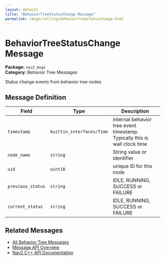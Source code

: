 ```yaml
---
layout: default
title: "BehaviorTreeStatusChange Message"
permalink: /msgs/rolling/behaviortreestatuschange.html
---
```


# BehaviorTreeStatusChange Message

**Package:** `nav2_msgs`  
**Category:** Behavior Tree Messages

Status change events from behavior tree nodes

## Message Definition

| Field | Type | Description |
|-------|------|-------------|
| `timestamp` | `builtin_interfaces/Time` | internal behavior tree event timestamp. Typically this is wall clock time |
| `node_name` | `string` | String value or identifier |
| `uid` | `uint16` | unique ID for this node |
| `previous_status` | `string` | IDLE, RUNNING, SUCCESS or FAILURE |
| `current_status` | `string` | IDLE, RUNNING, SUCCESS or FAILURE |



## Related Messages

- [All Behavior Tree Messages](/rolling/msgs/index.html#behavior-tree-messages)
- [Message API Overview](/rolling/msgs/index.html)
- [Nav2 C++ API Documentation](/rolling/html/index.html)
